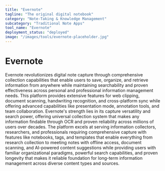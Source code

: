 ```yaml
---
title: "Evernote"
tagline: "The original digital notebook"
category: "Note-Taking & Knowledge Management"
subcategory: "Traditional Note Apps"
tool_name: "Evernote"
deployment_status: "deployed"
image: "/images/tools/evernote-placeholder.jpg"
---
```


# Evernote

Evernote revolutionizes digital note capture through comprehensive collection capabilities that enable users to save, organize, and retrieve information from anywhere while maintaining searchability and proven effectiveness across personal and professional information management needs. This platform provides extensive features for web clipping, document scanning, handwriting recognition, and cross-platform sync while offering advanced capabilities like presentation mode, annotation tools, and team collaboration. Evernote's strength lies in its capture versatility and search power, offering universal collection system that makes any information findable through OCR and proven reliability across millions of users over decades. The platform excels at serving information collectors, researchers, and professionals requiring comprehensive capture with features like notebooks, tags, and templates that enable everything from research collection to meeting notes with offline access, document scanning, and AI-powered content suggestions while providing users with familiar organizational paradigms, powerful search capabilities, and proven longevity that makes it reliable foundation for long-term information management across diverse content types and sources.